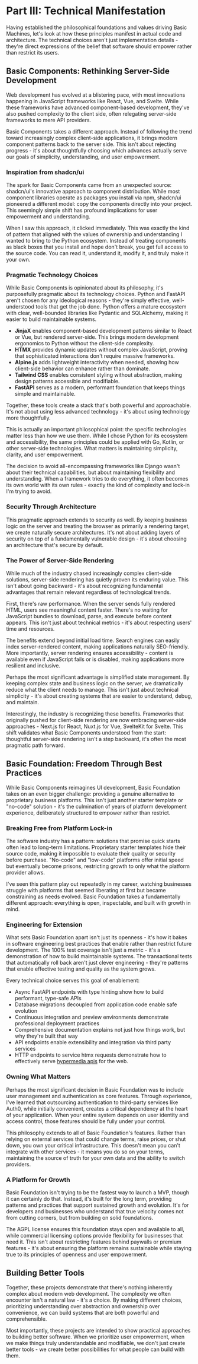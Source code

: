 # Part III: Technical Manifestation

Having established the philosophical foundations and values driving Basic Machines, let's look at how these principles manifest in actual code and architecture. The technical choices aren't just implementation details - they're direct expressions of the belief that software should empower rather than restrict its users.

## Basic Components: Rethinking Server-Side Development

Web development has evolved at a blistering pace, with most innovations happening in JavaScript frameworks like React, Vue, and Svelte. While these frameworks have advanced component-based development, they've also pushed complexity to the client side, often relegating server-side frameworks to mere API providers.

Basic Components takes a different approach. Instead of following the trend toward increasingly complex client-side applications, it brings modern component patterns back to the server side. This isn't about rejecting progress - it's about thoughtfully choosing which advances actually serve our goals of simplicity, understanding, and user empowerment.


### Inspiration from shadcn/ui

The spark for Basic Components came from an unexpected source: shadcn/ui's innovative approach to component distribution. While most component libraries operate as packages you install via npm, shadcn/ui pioneered a different model: copy the components directly into your project. This seemingly simple shift has profound implications for user empowerment and understanding.

When I saw this approach, it clicked immediately. This was exactly the kind of pattern that aligned with the values of ownership and understanding I wanted to bring to the Python ecosystem. Instead of treating components as black boxes that you install and hope don't break, you get full access to the source code. You can read it, understand it, modify it, and truly make it your own.

### Pragmatic Technology Choices

While Basic Components is opinionated about its philosophy, it's purposefully pragmatic about its technology choices. Python and FastAPI aren't chosen for any ideological reasons - they're simply effective, well-understood tools that get the job done. Python offers a mature ecosystem with clear, well-bounded libraries like Pydantic and SQLAlchemy, making it easier to build maintainable systems.

- **JinjaX** enables component-based development patterns similar to React or Vue, but rendered server-side. This brings modern development ergonomics to Python without the client-side complexity.
- **HTMX** provides dynamic updates without complex JavaScript, proving that sophisticated interactions don't require massive frameworks.
- **Alpine.js** adds lightweight interactivity when needed, showing how client-side behavior can enhance rather than dominate.
- **Tailwind CSS** enables consistent styling without abstraction, making design patterns accessible and modifiable.
- **FastAPI** serves as a modern, performant foundation that keeps things simple and maintainable.

Together, these tools create a stack that's both powerful and approachable. It's not about using less advanced technology - it's about using technology more thoughtfully.

This is actually an important philosophical point: the specific technologies matter less than how we use them. While I chose Python for its ecosystem and accessibility, the same principles could be applied with Go, Kotlin, or other server-side technologies. What matters is maintaining simplicity, clarity, and user empowerment.

The decision to avoid all-encompassing frameworks like Django wasn't about their technical capabilities, but about maintaining flexibility and understanding. When a framework tries to do everything, it often becomes its own world with its own rules - exactly the kind of complexity and lock-in I'm trying to avoid.

### Security Through Architecture

This pragmatic approach extends to security as well. By keeping business logic on the server and treating the browser as primarily a rendering target, we create naturally secure architectures. It's not about adding layers of security on top of a fundamentally vulnerable design - it's about choosing an architecture that's secure by default.

### The Power of Server-Side Rendering

While much of the industry chased increasingly complex client-side solutions, server-side rendering has quietly proven its enduring value. This isn't about going backward - it's about recognizing fundamental advantages that remain relevant regardless of technological trends.

First, there's raw performance. When the server sends fully rendered HTML, users see meaningful content faster. There's no waiting for JavaScript bundles to download, parse, and execute before content appears. This isn't just about technical metrics - it's about respecting users' time and resources.

The benefits extend beyond initial load time. Search engines can easily index server-rendered content, making applications naturally SEO-friendly. More importantly, server rendering ensures accessibility - content is available even if JavaScript fails or is disabled, making applications more resilient and inclusive.

Perhaps the most significant advantage is simplified state management. By keeping complex state and business logic on the server, we dramatically reduce what the client needs to manage. This isn't just about technical simplicity - it's about creating systems that are easier to understand, debug, and maintain.

Interestingly, the industry is recognizing these benefits. Frameworks that originally pushed for client-side rendering are now embracing server-side approaches - Next.js for React, Nuxt.js for Vue, SvelteKit for Svelte. This shift validates what Basic Components understood from the start: thoughtful server-side rendering isn't a step backward, it's often the most pragmatic path forward.

## Basic Foundation: Freedom Through Best Practices

While Basic Components reimagines UI development, Basic Foundation takes on an even bigger challenge: providing a genuine alternative to proprietary business platforms. This isn't just another starter template or "no-code" solution - it's the culmination of years of platform development experience, deliberately structured to empower rather than restrict.

### Breaking Free from Platform Lock-in

The software industry has a pattern: solutions that promise quick starts often lead to long-term limitations. Proprietary starter templates hide their source code, making it impossible to evaluate their quality or security before purchase. "No-code" and "low-code" platforms offer initial speed but eventually become prisons, restricting growth to only what the platform provider allows.

I've seen this pattern play out repeatedly in my career, watching businesses struggle with platforms that seemed liberating at first but became constraining as needs evolved. Basic Foundation takes a fundamentally different approach: everything is open, inspectable, and built with growth in mind.

### Engineering for Extension

What sets Basic Foundation apart isn't just its openness - it's how it bakes in software engineering best practices that enable rather than restrict future development. The 100% test coverage isn't just a metric - it's a demonstration of how to build maintainable systems. The transactional tests that automatically roll back aren't just clever engineering - they're patterns that enable effective testing and quality as the system grows.

Every technical choice serves this goal of enablement:
- Async FastAPI endpoints with type hinting show how to build performant, type-safe APIs
- Database migrations decoupled from application code enable safe evolution
- Continuous integration and preview environments demonstrate professional deployment practices
- Comprehensive documentation explains not just how things work, but why they're built that way
- API endpoints enable extensibility and integration via third party services
- HTTP endpoints to service htmx requests demonstrate how to effectively serve [hypermedia apis](https://htmx.org/essays/hypermedia-apis-vs-data-apis/) for the web.  

### Owning What Matters

Perhaps the most significant decision in Basic Foundation was to include user management and authentication as core features. Through experience, I've learned that outsourcing authentication to third-party services like Auth0, while initially convenient, creates a critical dependency at the heart of your application. When your entire system depends on user identity and access control, those features should be fully under your control.

This philosophy extends to all of Basic Foundation's features. Rather than relying on external services that could change terms, raise prices, or shut down, you own your critical infrastructure. This doesn't mean you can't integrate with other services - it means you do so on your terms, maintaining the source of truth for your own data and the ability to switch providers.

### A Platform for Growth

Basic Foundation isn't trying to be the fastest way to launch a MVP, though it can certainly do that. Instead, it's built for the long term, providing patterns and practices that support sustained growth and evolution. It's for developers and businesses who understand that true velocity comes not from cutting corners, but from building on solid foundations.

The AGPL license ensures this foundation stays open and available to all, while commercial licensing options provide flexibility for businesses that need it. This isn't about restricting features behind paywalls or premium features - it's about ensuring the platform remains sustainable while staying true to its principles of openness and user empowerment.

## Building Better Tools

Together, these projects demonstrate that there's nothing inherently complex about modern web development. The complexity we often encounter isn't a natural law - it's a choice. By making different choices, prioritizing understanding over abstraction and ownership over convenience, we can build systems that are both powerful and comprehensible.

Most importantly, these projects are intended to show practical approaches to building better software. When we prioritize user empowerment, when we make things truly understandable and modifiable, we don't just create better tools - we create better possibilities for what people can build with them.